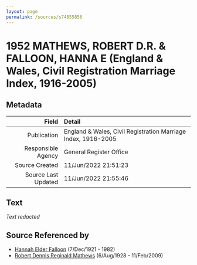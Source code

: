 ```yaml
---
layout: page
permalink: /sources/s74855856
---
```


# 1952 MATHEWS, ROBERT D.R. & FALLOON, HANNA E (England & Wales, Civil Registration Marriage Index, 1916-2005)

## Metadata
Field | Detail
---:|:---
Publication | England & Wales, Civil Registration Marriage Index, 1916-2005
Responsible Agency | General Register Office
Source Created | 11/Jun/2022 21:51:23
Source Last Updated | 11/Jun/2022 21:55:46

## Text

_Text redacted_
## Source Referenced by

* [Hannah Elder Falloon](../people/@97706646@-hannah-elder-falloon-b1921-12-7-d1982.md) (7/Dec/1921 - 1982)
* [Robert Dennis Reginald Mathews](../people/@58223940@-robert-dennis-reginald-mathews-b1928-8-6-d2009-2-11.md) (6/Aug/1928 - 11/Feb/2009)
